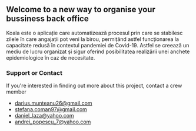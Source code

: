 ## Welcome to a new way to organise your bussiness back office

Koala este o aplicație care automatizează procesul prin care se stabilesc zilele în care angajații pot veni la birou, permițând astfel funcționarea la capacitate redusă în contextul pandemiei de Covid-19. Astfel se creează un mediu de lucru organizat și sigur oferind posibilitatea realizării unei anchete epidemiologice în caz de necesitate.









### Support or Contact

If you're interested in finding out more about this project, contact a crew member
- darius.munteanu26@gmail.com
- stefana.coman97@gmail.com
- daniel_laza@yahoo.com
- andrei_popescu_7@yahoo.com

